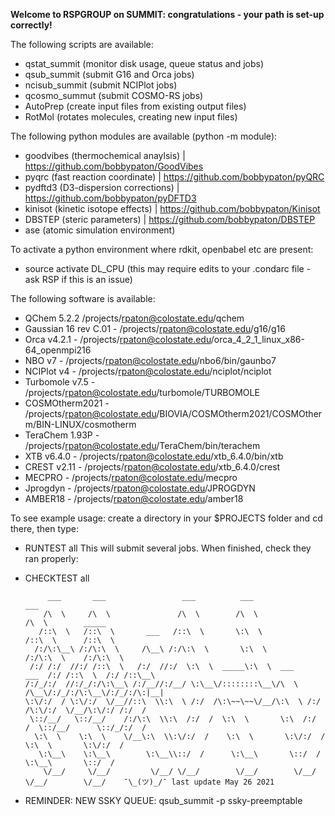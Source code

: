 **Welcome to RSPGROUP on SUMMIT: congratulations - your path is set-up correctly!**

The following scripts are available: 
- qstat_summit (monitor disk usage, queue status and jobs)
- qsub_summit (submit G16 and Orca jobs)
- ncisub_summit (submit NCIPlot jobs)
- qcosmo_summut (submit COSMO-RS jobs)
- AutoPrep (create input files from existing output files)
- RotMol (rotates molecules, creating new input files)

The following python modules are available (python -m module):
- goodvibes (thermochemical anaylsis) | https://github.com/bobbypaton/GoodVibes
- pyqrc (fast reaction coordinate) | https://github.com/bobbypaton/pyQRC
- pydftd3 (D3-dispersion corrections) | https://github.com/bobbypaton/pyDFTD3
- kinisot (kinetic isotope effects) | https://github.com/bobbypaton/Kinisot
- DBSTEP (steric parameters) | https://github.com/bobbypaton/DBSTEP
- ase (atomic simulation environment)

To activate a python environment where rdkit, openbabel etc are present:
- source activate DL_CPU (this may require edits to your .condarc file - ask RSP if this is an issue)

The following software is available:
- QChem 5.2.2 /projects/rpaton@colostate.edu/qchem
- Gaussian 16 rev C.01 - /projects/rpaton@colostate.edu/g16/g16
- Orca v4.2.1 - /projects/rpaton@colostate.edu/orca_4_2_1_linux_x86-64_openmpi216
- NBO v7 - /projects/rpaton@colostate.edu/nbo6/bin/gaunbo7
- NCIPlot v4 - /projects/rpaton@colostate.edu/nciplot/nciplot
- Turbomole v7.5 - /projects/rpaton@colostate.edu/turbomole/TURBOMOLE
- COSMOtherm2021 - /projects/rpaton@colostate.edu/BIOVIA/COSMOtherm2021/COSMOtherm/BIN-LINUX/cosmotherm
- TeraChem 1.93P - /projects/rpaton@colostate.edu/TeraChem/bin/terachem 
- XTB v6.4.0 - /projects/rpaton@colostate.edu/xtb_6.4.0/bin/xtb
- CREST v2.11 - /projects/rpaton@colostate.edu/xtb_6.4.0/crest
- MECPRO - /projects/rpaton@colostate.edu/mecpro
- Jprogdyn - /projects/rpaton@colostate.edu/JPROGDYN 
- AMBER18 - /projects/rpaton@colostate.edu/amber18

To see example usage: create a directory in your $PROJECTS folder and cd there, then type:
- RUNTEST all 
This will submit several jobs. When finished, check they ran properly:
- CHECKTEST all
    
           ___       ___                 ___          ___                       ___                  
          /\  \     /\  \               /\  \        /\  \                     /\  \        _____    
         /::\  \   /::\  \       ___   /::\  \       \:\  \                   /::\  \      /::\  \   
        /:/\:\__\ /:/\:\  \     /\__\ /:/\:\  \       \:\  \                 /:/\:\  \    /:/\:\  \  
       /:/ /:/  //:/ /::\  \   /:/  //:/  \:\  \  _____\:\  \  ___     ___  /:/ /::\  \  /:/ /::\__\ 
      /:/_/:/  //:/_/:/\:\__\ /:/__//:/__/ \:\__\/::::::::\__\/\  \   /\__\/:/_/:/\:\__\/:/_/:/\:|__|
      \:\/:/  / \:\/:/  \/__//::\  \\:\  \ /:/  /\:\~~\~~\/__/\:\  \ /:/  /\:\/:/  \/__/\:\/:/ /:/  /
       \::/__/   \::/__/    /:/\:\  \\:\  /:/  /  \:\  \       \:\  /:/  /  \::/__/      \::/_/:/  / 
        \:\  \    \:\  \    \/__\:\  \\:\/:/  /    \:\  \       \:\/:/  /    \:\  \       \:\/:/  /  
         \:\__\    \:\__\        \:\__\\::/  /      \:\__\       \::/  /      \:\__\       \::/  /   
          \/__/     \/__/         \/__/ \/__/        \/__/        \/__/        \/__/        \/__/    ¯\_(ツ)_/¯ last update May 26 2021


- REMINDER: NEW SSKY QUEUE: qsub_summit -p ssky-preemptable


